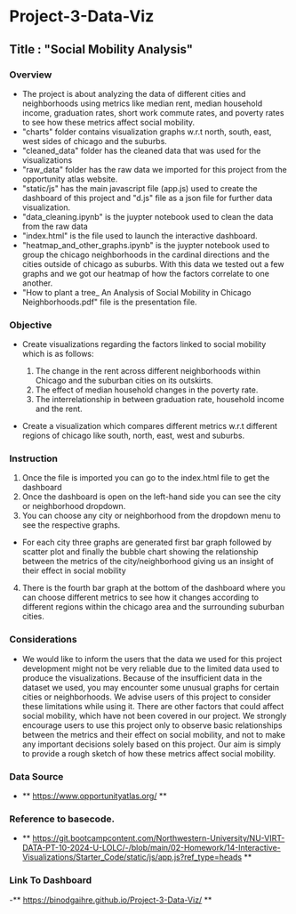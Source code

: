 # Project-3-Data-Viz
## Title : "Social Mobility Analysis"
### Overview 
- The project is about analyzing the data of different cities and neighborhoods using metrics like median rent, median household income, graduation rates, short work commute rates, and poverty rates to see how these metrics affect social mobility.
- "charts" folder contains visualization graphs w.r.t north, south, east, west sides of chicago and the suburbs.
- "cleaned_data" folder has the cleaned data that was used for the visualizations
- "raw_data" folder has the raw data we imported for this project from the opportunity atlas website.
- "static/js" has the main javascript file (app.js) used to create the dashboard of this project and "d.js" file as a json file for further data visualization. 
- "data_cleaning.ipynb" is the juypter notebook used to clean the data from the raw data
- "index.html" is the file used to launch the interactive dashboard.
- "heatmap_and_other_graphs.ipynb" is the juypter notebook used to group the chicago neighborhoods in the cardinal directions and the cities outside of chicago as suburbs. With this data we tested out a few graphs and we got our heatmap of how the factors correlate to one another.
- "How to plant a tree_  An Analysis of Social Mobility in Chicago Neighborhoods.pdf" file is the presentation file.

### Objective
- Create visualizations regarding the factors linked to social mobility which is as follows:

    1. The change in the rent across different neighborhoods within Chicago and the suburban cities on its outskirts.
    2. The effect of median household changes in the poverty rate.
    3. The interrelationship in between graduation rate, household income and the rent.
    
- Create a visualization which compares different metrics w.r.t different regions of chicago like south, north, east, west and suburbs.

### Instruction 
1. Once the file is imported you can go to the index.html file to get the dashboard
2. Once the dashboard is open on the left-hand side you can see the city or neighborhood dropdown.
3. You can choose any city or neighborhood from the dropdown menu to see the respective graphs.
- For each city three graphs are generated first bar graph followed by scatter plot and finally the bubble chart showing the relationship between the metrics of the city/neighborhood giving us an insight of their effect in social mobility
4. There is the fourth bar graph at the bottom of the dashboard where you can choose different metrics to see how it changes according to different regions within the chicago area and the surrounding suburban cities. 

### Considerations 
- We would like to inform the users that the data we used for this project development might not be very reliable due to the limited data used to produce the visualizations. Because of the insufficient data in the dataset we used, you may encounter some unusual graphs for certain cities or neighborhoods. We advise users of this project to consider these limitations while using it. There are other factors that could affect social mobility, which have not been covered in our project. We strongly encourage users to use this project only to observe basic relationships between the metrics and their effect on social mobility, and not to make any important decisions solely based on this project. Our aim is simply to provide a rough sketch of how these metrics affect social mobility.

### Data Source 
- ** https://www.opportunityatlas.org/ **

### Reference to basecode.
- ** https://git.bootcampcontent.com/Northwestern-University/NU-VIRT-DATA-PT-10-2024-U-LOLC/-/blob/main/02-Homework/14-Interactive-Visualizations/Starter_Code/static/js/app.js?ref_type=heads **

### Link To Dashboard
-** https://binodgaihre.github.io/Project-3-Data-Viz/ **

